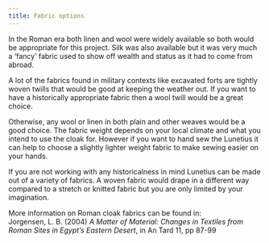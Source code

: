 ```yaml
---
title: Fabric options 
---
```


In the Roman era both linen and wool were widely available so both would be appropriate for this project. Silk was also available but it was very much a ‘fancy’ fabric used to show off wealth and status as it had to come from abroad.

A lot of the fabrics found in military contexts like excavated forts are tightly woven twills that would be good at keeping the weather out. If you want to have a historically appropriate fabric then a wool twill would be a great choice.

Otherwise, any wool or linen in both plain and other weaves would be a good choice. The fabric weight depends on your local climate and what you intend to use the cloak for. However if you want to hand sew the Lunetius it can help to choose a slightly lighter weight fabric to make sewing easier on your hands.

If you are not working with any historicalness in mind Lunetius can be made out of a variety of fabrics. A woven fabric would drape in a different way compared to a stretch or knitted fabric but you are only limited by your imagination.

More information on Roman cloak fabrics can be found in:\
Jorgensen, L. B. (2004)  *A Matter of Material: Changes in Textiles from Roman Sites in Egypt’s Eastern Desert*,  in An Tard 11, pp 87-99
